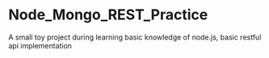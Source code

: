 Node_Mongo_REST_Practice
========================

A small toy project during learning basic knowledge of node.js, basic restful api implementation
